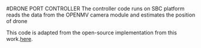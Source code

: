 #DRONE PORT CONTROLLER
The controller code runs on SBC platform reads the data from the OPENMV camera module
and estimates the position of drone

This code is adapted from the open-source implementation from this work.[here](https://ieeexplore.ieee.org/abstract/document/9183454). 
